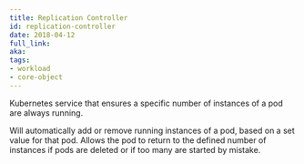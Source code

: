 ```yaml
---
title: Replication Controller
id: replication-controller
date: 2018-04-12
full_link: 
aka: 
tags:
- workload
- core-object 
---
```

 Kubernetes service that ensures a specific number of instances of a pod are always running.

<!--more--> 

Will automatically add or remove running instances of a pod, based on a set value for that pod. Allows the pod to return to the defined number of instances if pods are deleted or if too many are started by mistake.

